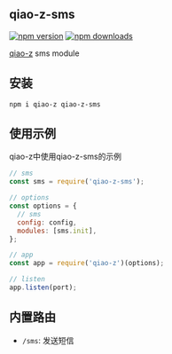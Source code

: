 ## qiao-z-sms

[![npm version](https://img.shields.io/npm/v/qiao-z-sms.svg?style=flat-square)](https://www.npmjs.org/package/qiao-z-sms)
[![npm downloads](https://img.shields.io/npm/dm/qiao-z-sms.svg?style=flat-square)](https://npm-stat.com/charts.html?package=qiao-z-sms)

[qiao-z](https://qiao-z.vincentqiao.com/#/) sms module

## 安装

```shell
npm i qiao-z qiao-z-sms
```

## 使用示例

qiao-z中使用qiao-z-sms的示例

```javascript
// sms
const sms = require('qiao-z-sms');

// options
const options = {
  // sms
  config: config,
  modules: [sms.init],
};

// app
const app = require('qiao-z')(options);

// listen
app.listen(port);
```

## 内置路由

- `/sms`: 发送短信
